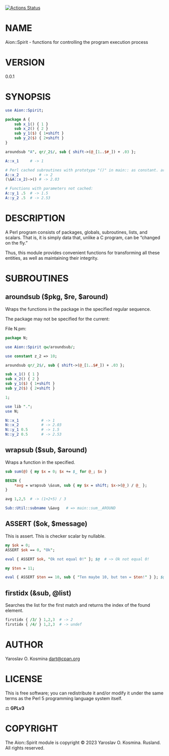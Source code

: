 [![Actions Status](https://github.com/darviarush/perl-aion-spirit/actions/workflows/test.yml/badge.svg)](https://github.com/darviarush/perl-aion-spirit/actions)
# NAME

Aion::Spirit - functions for controlling the program execution process

# VERSION

0.0.1

# SYNOPSIS

```perl
use Aion::Spirit;

package A {
    sub x_1() { 1 }
    sub x_2() { 2 }
    sub y_1($) { 1+shift }
    sub y_2($) { 2+shift }
}

aroundsub "A", qr/_2$/, sub { shift->(@_[1..$#_]) + .03 };

A::x_1     # -> 1

# Perl cached subroutines with prototype "()" in main:: as constant. aroundsub should be applied in a BEGIN block to avoid this:
A::x_2         # -> 2
(\&A::x_2)->() # -> 2.03

# Functions with parameters not cached:
A::y_1 .5  # -> 1.5
A::y_2 .5  # -> 2.53
```

# DESCRIPTION

A Perl program consists of packages, globals, subroutines, lists, and scalars. That is, it is simply data that, unlike a C program, can be “changed on the fly.”

Thus, this module provides convenient functions for transforming all these entities, as well as maintaining their integrity.

# SUBROUTINES

## aroundsub ($pkg, $re, $around)

Wraps the functions in the package in the specified regular sequence.

The package may not be specified for the current:

File N.pm:
```perl
package N;

use Aion::Spirit qw/aroundsub/;

use constant z_2 => 10;

aroundsub qr/_2$/, sub { shift->(@_[1..$#_]) + .03 };

sub x_1() { 1 }
sub x_2() { 2 }
sub y_1($) { 1+shift }
sub y_2($) { 2+shift }

1;
```

```perl
use lib ".";
use N;

N::x_1          # -> 1
N::x_2          # -> 2.03
N::y_1 0.5      # -> 1.5
N::y_2 0.5      # -> 2.53
```

## wrapsub ($sub, $around)

Wraps a function in the specified.

```perl
sub sum(@) { my $x = 0; $x += $_ for @_; $x }

BEGIN {
    *avg = wrapsub \&sum, sub { my $x = shift; $x->(@_) / @_ };
}

avg 1,2,5  # -> (1+2+5) / 3

Sub::Util::subname \&avg   # => main::sum__AROUND
```

## ASSERT ($ok, $message)

This is assert. This is checker scalar by nullable.

```perl
my $ok = 0;
ASSERT $ok == 0, "Ok";

eval { ASSERT $ok, "Ok not equal 0!" }; $@  # ~> Ok not equal 0!

my $ten = 11;

eval { ASSERT $ten == 10, sub { "Ten maybe 10, but ten = $ten!" } }; $@  # ~> Ten maybe 10, but ten = 11!
```

## firstidx (&sub, @list)

Searches the list for the first match and returns the index of the found element.

```perl
firstidx { /3/ } 1,2,3  # -> 2
firstidx { /4/ } 1,2,3  # -> undef
```

# AUTHOR

Yaroslav O. Kosmina [dart@cpan.org](mailto:dart@cpan.org)

# LICENSE

This is free software; you can redistribute it and/or modify it under the same terms as the Perl 5 programming language system itself.

⚖ **GPLv3**

# COPYRIGHT

The Aion::Spirit module is copyright © 2023 Yaroslav O. Kosmina. Rusland. All rights reserved.
